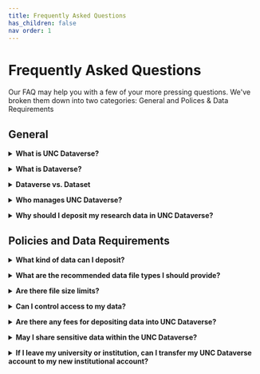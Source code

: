 ```yaml
---
title: Frequently Asked Questions
has_children: false
nav order: 1
---
```

<script src="https://unpkg.com/vanilla-back-to-top@7.2.1/dist/vanilla-back-to-top.min.js"></script>
<script>addBackToTop({
  diameter: 56,
  backgroundColor: 'rgb(75, 156, 211)',
  textColor: '#fff'
})</script>

# Frequently Asked Questions

Our FAQ may help you with a few of your more pressing questions. We've broken them down into two categories: General and Polices & Data Requirements

## General

<details>
  <summary><strong>What is UNC Dataverse?</strong></summary><br>
  
  The UNC Dataverse is the University of North Carolina at Chapel Hill's data repository. It is available to all UNCCH faculty, students, and staff, as well as to the general public for sharing and preserving research data and data related materials. The UNC Dataverse is managed and maintained by <a href="https://odum.unc.edu">The Odum Institute</a>.
  <p></p>
  Users are encouraged to explore the tool using our <a href="https://demo-dataverse.odum.unc.edu/dataverse/root">UNC Demo Dataverse</a>, our tutorials, as well as this user guide. If you have further questions, please contact The Odum Institute Data Archive at <a href="mailto:odumarchive@unc.edu">odumarchive@unc.edu</a>. 
</details>
<p></p>
<details>
  <summary><strong>What is Dataverse?</strong></summary><br>
  
  Dataverse is an open source web-based platform for sharing, preserving, and finding research data. It was developed by the <a href="https://www.iq.harvard.edu/product-development">Institute for Quantitative Social Science at Harvard University</a> and has been enhanced and adopted by many institutions across the world. For a brief overview of Dataverse's history and features, please view the video below, or visit <a href="https://dataverse.org/">The Dataverse Project</a>. 
</details>
<p></p>
<details>
  <summary><strong>Dataverse vs. Dataset</strong></summary><br>
  
  A dataverse is a collection that can hold datasets as well as other dataverse collections. You can think of it as a container as depicted below. 
  <img src="https://agooch.github.io/testsite/assets/images/containerimage.png">
  This permits users to organize their research in various ways. For examples of how you can organize your data within UNC Dataverse, please see the Dataverse Organization Examples in the UNC Demo Dataverse. ADD LINK
</details>
<p></p>
<details>
  <summary><strong>Who manages UNC Dataverse?</strong></summary><br>
  
  UNC Dataverse is managed and maintained by <a href="https://odum.unc.edu">The Odum Institute for Research in Social Science</a> at the University of North Carolina at Chapel Hill. 
  <p></p>
  Systems development and technical support is provided by Odum Institute's Research Data and Information Systems team. (Expand)
  <p></p>
  Data management planning, archiving, curation, and training is provided by Odum Institute's Data Archive.(Expand)   
</details>
<p></p>
<details>
  <summary><strong>Why should I deposit my research data in UNC Dataverse?</strong></summary><br>
  
   Text about value, funder requirement, dissemination, and long term preservation as well as FAIR compliance (link to examples/resources)
</details>

## Policies and Data Requirements

<details>
  <summary><strong>What kind of data can I deposit?</strong></summary><br>
  
   Text here
</details>
<p></p>
<details>
  <summary><strong>What are the recommended data file types I should provide?</strong></summary><br>
  
   Text here
</details>
<p></p>
<details>
  <summary><strong>Are there file size limits?</strong></summary><br>
  
   Text here
</details>
<p></p>
<details>
  <summary><strong>Can I control access to my data?</strong></summary><br>
  
   Text here
</details>
<p></p>
<details>
  <summary><strong>Are there any fees for depositing data into UNC Dataverse?</strong></summary><br>
  
   Text here
</details>
<p></p>
<details>
  <summary><strong>May I share sensitive data within the UNC Dataverse?</strong></summary><br>
  
   Text here
</details>
<p></p>
<details>
  <summary><strong>If I leave my university or institution, can I transfer my UNC Dataverse account to my new institutional account?</strong></summary><br>
  
   Text here
</details>
